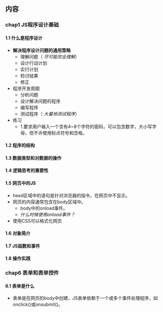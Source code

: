 ##  内容
###  chap1 JS程序设计基础
#### 1.1 什么是程序设计
+ **解决程序设计问题的通用策略**
	+ 理解问题（ *尽可能完全理解*）
	+ 设计行动计划
	+ 实行计划
	+ 检讨结果
	+ 修正
+ 程序开发周期	
	+ 分析问题
	+ 设计解决问题的程序
	+ 编写程序
	+ 测试程序（ *大量地测试程序*）
+ 练习
	+ 1.要求用户输入一个含有4~8个字符的密码，可以包含数字，大小写字母，但不许使用标点符号和空格。

#### 1.2 程序的结构

#### 1.3 数据类型和对数据的操作

#### 1.4 逻辑思考的重要性

#### 1.5 网页中的JS
+ head区域中的语句是针对浏览器的指令，在网页中不显示。
+ 网页的内容通常包含在body区域中。
	+ body中的onload事件。
	+ *什么时候使用onload事件？*
+ 使用CSS可以格式化网页

#### 1.6 对象简介

#### 1.7 JS函数和事件

#### 1.8 操作实践


###  chap6 表单和表单控件
#### 6.1 表单是什么
+ 表单是在网页的body中创建，JS表单依赖于一个或多个事件处理程序，如onclick()或onsubmit()。 
